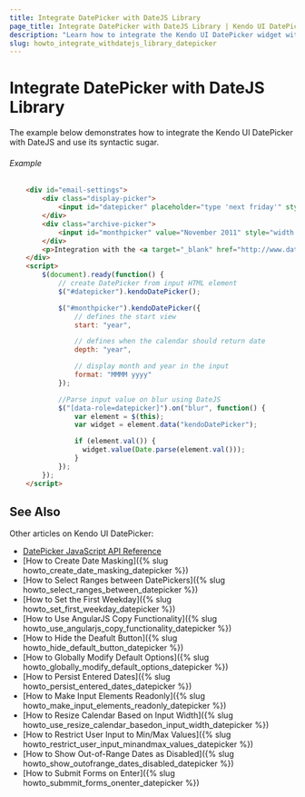 ```yaml
---
title: Integrate DatePicker with DateJS Library
page_title: Integrate DatePicker with DateJS Library | Kendo UI DatePicker Widget
description: "Learn how to integrate the Kendo UI DatePicker widget with the DateJS library and use its syntactic sugar."
slug: howto_integrate_withdatejs_library_datepicker
---
```


# Integrate DatePicker with DateJS Library

The example below demonstrates how to integrate the Kendo UI DatePicker with DateJS and use its syntactic sugar.

###### Example

```html
    <div id="email-settings">
        <div class="display-picker">
            <input id="datepicker" placeholder="type 'next friday'" style="width:150px;" />
        </div>
        <div class="archive-picker">
            <input id="monthpicker" value="November 2011" style="width:150px" />
        </div>
        <p>Integration with the <a target="_blank" href="http://www.datejs.com/">DateJS</a> library</p>
    </div>
    <script>
        $(document).ready(function() {
            // create DatePicker from input HTML element
            $("#datepicker").kendoDatePicker();

            $("#monthpicker").kendoDatePicker({
                // defines the start view
                start: "year",

                // defines when the calendar should return date
                depth: "year",

                // display month and year in the input
                format: "MMMM yyyy"
            });

            //Parse input value on blur using DateJS
            $("[data-role=datepicker]").on("blur", function() {
                var element = $(this);
                var widget = element.data("kendoDatePicker");

                if (element.val()) {
                  widget.value(Date.parse(element.val()));
                }
            });
        });
    </script>
```

## See Also

Other articles on Kendo UI DatePicker:

* [DatePicker JavaScript API Reference](/api/javascript/ui/datepicker)
* [How to Create Date Masking]({% slug howto_create_date_masking_datepicker %})
* [How to Select Ranges between DatePickers]({% slug howto_select_ranges_between_datepicker %})
* [How to Set the First Weekday]({% slug howto_set_first_weekday_datepicker %})
* [How to Use AngularJS Copy Functionality]({% slug howto_use_angularjs_copy_functionality_datepicker %})
* [How to Hide the Deafult Button]({% slug howto_hide_default_button_datepicker %})
* [How to Globally Modify Default Options]({% slug howto_globally_modify_default_options_datepicker %})
* [How to Persist Entered Dates]({% slug howto_persist_entered_dates_datepicker %})
* [How to Make Input Elements Readonly]({% slug howto_make_input_elements_readonly_datepicker %})
* [How to Resize Calendar Based on Input Width]({% slug howto_use_resize_calendar_basedon_input_width_datepicker %})
* [How to Restrict User Input to Min/Max Values]({% slug howto_restrict_user_input_minandmax_values_datepicker %})
* [How to Show Out-of-Range Dates as Disabled]({% slug howto_show_outofrange_dates_disabled_datepicker %})
* [How to Submit Forms on Enter]({% slug howto_submmit_forms_onenter_datepicker %})
